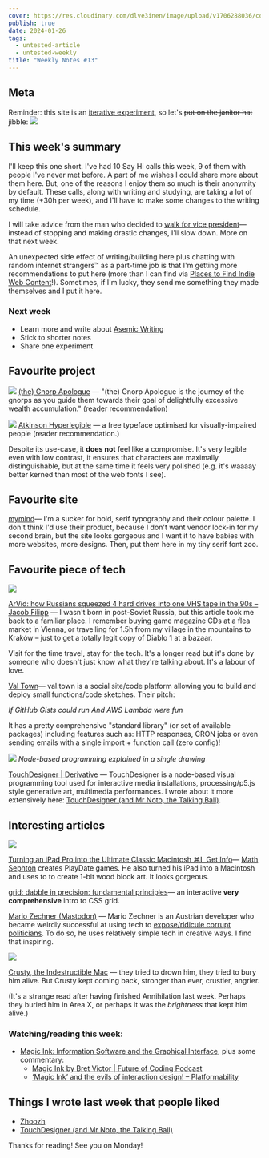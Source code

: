 ```yaml
---
cover: https://res.cloudinary.com/dlve3inen/image/upload/v1706288036/cover-jibble_twru6g.webp
publish: true
date: 2024-01-26
tags:
  - untested-article
  - untested-weekly
title: "Weekly Notes #13"
---
```

## Meta

Reminder: this site is an [iterative experiment](<../../../111>), so let's ~~put on the janitor hat~~ jibble:
![](53/jibble.webp)

## This week's summary

I'll keep this one short. I've had 10 Say Hi calls this week, 9 of them with people I've never met before. A part of me wishes I could share more about them here. But, one of the reasons I enjoy them so much is their anonymity by default. These calls, along with writing and studying, are taking a lot of my time (+30h per week), and I'll have to make some changes to the writing schedule. 

I will take advice from the man who decided to [walk for vice president](https://www.w4vp.com)—instead of stopping and making drastic changes, I'll slow down. More on that next week.

An unexpected side effect of writing/building here plus chatting with random internet strangers™ as a part-time job is that I'm getting more recommendations to put here (more than I can find via [Places to Find Indie Web Content](<../../../Places to Find Indie Web Content>)!). Sometimes, if I'm lucky, they send me something they made themselves and I put it here.

### Next week

- Learn more and write about [Asemic Writing](<../../../Asemic Writing>)
- Stick to shorter notes
- Share one experiment

## Favourite project

![](53/gnorp.gif)
[(the) Gnorp Apologue](https://store.steampowered.com/app/1473350/the_Gnorp_Apologue/) — "(the) Gnorp Apologue is the journey of the gnorps as you guide them towards their goal of delightfully excessive wealth accumulation." (reader recommendation) <span id="^8723e6" class="link-marker"></span>

![](53/atkinson.webp)
[Atkinson Hyperlegible](https://brailleinstitute.org/freefont) — a free typeface optimised for visually-impaired people (reader recommendation.)

Despite its use-case, it **does not** feel like a compromise. It's very legible even with low contrast, it ensures that characters are maximally distinguishable, but at the same time it feels very polished (e.g. it's waaaay better kerned than most of the web fonts I see).

## Favourite site

[mymind](https://mymind.com)— I'm a sucker for bold, serif typography and their colour palette. I don't think I'd use their product, because I don't want vendor lock-in for my second brain, but the site looks gorgeous and I want it to have babies with more websites, more designs. Then, put them here in my tiny serif font zoo.

## Favourite piece of tech

![](53/computer-dealer.jpg)

[ArVid: how Russians squeezed 4 hard drives into one VHS tape in the 90s – Jacob Filipp](https://jacobfilipp.com/arvid-vhs/) —  I wasn't born in post-Soviet Russia, but this article took me back to a familiar place. I remember buying game magazine CDs at a flea market in Vienna, or travelling for 1.5h from my village in the mountains to Kraków – just to get a totally legit copy of Diablo 1 at a bazaar. 

Visit for the time travel, stay for the tech. It's a longer read but it's done by someone who doesn't just know what they're talking about. It's a labour of love.


[Val Town](https://www.val.town)— val.town is a social site/code platform allowing you to build and deploy small functions/code sketches. Their pitch:

*If GitHub Gists could run*
*And AWS Lambda were fun*

It has a pretty comprehensive "standard library" (or set of available packages) including features such as: HTTP responses, CRON jobs or even sending emails with a single import + function call (zero config)! 


![](../../touch-designer-cover.png)
*Node-based programming explained in a single drawing*

[TouchDesigner | Derivative](https://derivative.ca/UserGuide/TouchDesigner) — TouchDesigner is a node-based visual programming tool used for interactive media installations, processing/p5.js style generative art, multimedia performances. I wrote about it more extensively here: [TouchDesigner (and Mr Noto, the Talking Ball)](<../../../TouchDesigner (and Mr Noto, the Talking Ball)>).

## Interesting articles

![](https://blog.gingerbeardman.com/images/posts/ultimate-classic-macintosh-1.jpg)

[Turning an iPad Pro into the Ultimate Classic Macintosh ⌘I  Get Info](https://blog.gingerbeardman.com/2021/04/17/turning-an-ipad-pro-into-the-ultimate-classic-macintosh/)— [Math Sephton](https://twitter.com/gingerbeardman) creates PlayDate games. He also turned his iPad into a Macintosh and uses to to create 1-bit wood block art. It looks gorgeous.

[grid: dabble in precision: fundamental principles](https://cssprinciples.com/3/grid/)— an interactive **very comprehensive** intro to CSS grid. 

[Mario Zechner (Mastodon)](https://mastodon.cloud/@badlogic@mastodon.gamedev.place/111818406701804569) — Mario Zechner is an Austrian developer who became weirdly successful at using tech to [expose/ridicule corrupt politicians](https://www.wired.com/story/heisse-preise-food-prices/). To do so, he uses relatively simple tech in creative ways. I find that inspiring.

![](https://geocities.ws/rehasoft/images/crusty/crusty_lake3.jpg)

[Crusty, the Indestructible Mac](https://geocities.ws/rehasoft/crusty.html) — they tried to drown him, they tried to bury him alive. But Crusty kept coming back, stronger than ever, crustier, angrier. 

(It's a strange read after having finished Annihilation last week. Perhaps they buried him in Area X, or perhaps it was the *brightness* that kept him alive.)


### Watching/reading this week:

- [Magic Ink: Information Software and the Graphical Interface](http://worrydream.com/MagicInk/), plus some commentary:
	- [Magic Ink by Bret Victor | Future of Coding Podcast](https://futureofcoding.org/episodes/060.html)
	- [‘Magic Ink’ and the evils of interaction design! – Platformability](https://blog.caplin.com/2012/03/02/8630/)

## Things I wrote last week that people liked

- [Zhoozh](<../../../Zhoozh>)
- [TouchDesigner (and Mr Noto, the Talking Ball)](<../../../TouchDesigner (and Mr Noto, the Talking Ball)>)

Thanks for reading! See you on Monday!

